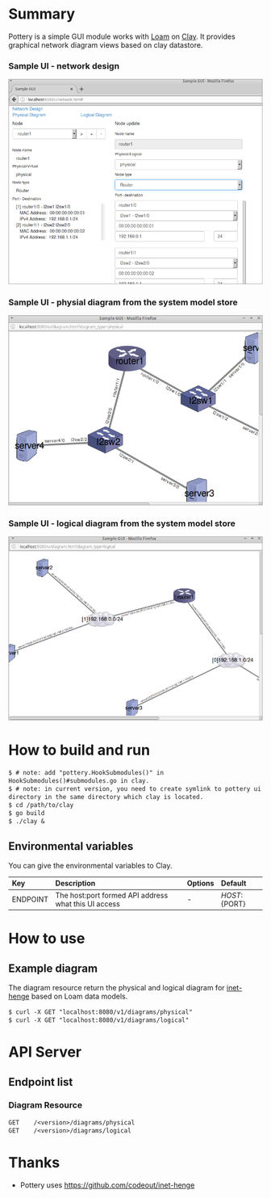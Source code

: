 # Summary

Pottery is a simple GUI module works with [Loam](https://github.com/qb0C80aE/loam) on [Clay](https://github.com/qb0C80aE/clay).
It provides graphical network diagram views based on clay datastore.

### Sample UI - network design
![Network design](./images/sample1.png)

### Sample UI - physial diagram from the system model store
![Physical diagram](./images/sample2.png)

### Sample UI - logical diagram from the system model store
![Logical diagram](./images/sample3.png)

# How to build and run

```
$ # note: add "pottery.HookSubmodules()" in HookSubmodules()#submodules.go in clay.
$ # note: in current version, you need to create symlink to pottery ui directory in the same directory which clay is located.
$ cd /path/to/clay
$ go build
$ ./clay &
```

## Environmental variables

You can give the environmental variables to Clay.

|Key         |Description                                                                      |Options    |Default        |
|:-----------|:--------------------------------------------------------------------------------|:----------|:--------------|
|ENDPOINT    |The host:port formed API address what this UI access                             |-          |${HOST}:${PORT}|

# How to use

## Example diagram

The diagram resource return the physical and logical diagram for [inet-henge](https://github.com/codeout/inet-henge) based on Loam data models.

```
$ curl -X GET "localhost:8080/v1/diagrams/physical"
$ curl -X GET "localhost:8080/v1/diagrams/logical"
```

# API Server

## Endpoint list

### Diagram Resource

```
GET    /<version>/diagrams/physical
GET    /<version>/diagrams/logical
```

# Thanks

* Pottery uses https://github.com/codeout/inet-henge